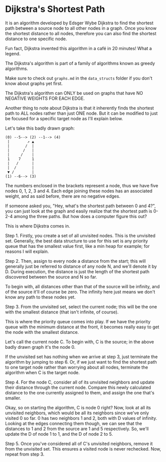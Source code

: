 # Dijkstra's Shortest Path

It is an algorithm developed by Edsger Wybe Dijkstra to find the shortest path
between a source node to all other nodes in a graph. Once you know the shortest
distance to all nodes, therefore you can also find the shortest distance to one
specific node.

Fun fact, Dijkstra invented this algorithm in a café in 20 minutes! What a
legend.

The Dijkstra's algorithm is part of a family of algorithms known as greedy
algorithms.

Make sure to check out `graphs.md` in the `data_structs` folder if you don't know
about graphs yet first.

The Dijkstra's algorithm can ONLY be used on graphs that have NO NEGATIVE
WEIGHTS FOR EACH EDGE.

Another thing to note about Dijkstra is that it inherently finds the shortest
path to ALL nodes rather than just ONE node. But it can be modified to just be
focused for a specific target node as I'll explain below.

Let's take this badly drawn graph:

```
(0) --5--> (2) --1--> (4)
 |        ↗ ▲
 |       /  |
 |      /   |
 |     /    |
 1    7     1
 |   /      |
 |  /       |
 ▼ /        |
(1) --6--> (3)
```

The numbers enclosed in the brackets represent a node, thus we have five nodes
0, 1, 2, 3 and 4. Each edge joining these nodes has an associated weight, and as
said before, there are no negative edges.

If someone asked you, "Hey, what's the shortest path between 0 and 4?", you can
just look at the graph and easily realize that the shortest path is 0-2-4 among
the three paths. But how does a computer figure this out?

This is where Dijkstra comes in.

Step 1. Firstly, you create a set of all unvisited nodes. This is the unvisited 
set. Generally, the best data structure to use for this set is any priority
queue that has the smallest value first, like a min heap for example; for
reasons I will explain.

Step 2. Then, assign to every node a distance from the start; this will 
generally just be referred to distance of any node N, and we'll denote it by D.
During execution, the distance is just the length of the shortest path 
discovered between the source and N so far. 

To begin with, all distances other than that of the source will be infinity, 
and of the source it'll of course be zero. The infinity here just means we don't 
know any path to these nodes yet.

Step 3. From the unvisited set, select the current node; this will be the one 
with the smallest distance (that isn't infinite, of course).  

This is where the priority queue comes into play. If we have the priority queue 
with the minimum distance at the front, it becomes really easy to get the node
with the smallest distance.

Let's call the current node C. To begin with, C is the source; in the above
badly drawn graph it's the node 0.

If the unvisited set has nothing when we arrive at step 3, just terminate the 
algorithm by jumping to step 6. Or, if we just want to find the shortest path 
to one target node rather than worrying about all nodes, terminate the algorithm
when C is the target node.

Step 4. For the node C, consider all of its unvisited neighbors and update their
distance through the current node. Compare this newly calculated distance to the
one currently assigned to them, and assign the one that's smaller.

Okay, so on starting the algorithm, C is node 0 right? Now, look at all its
unvisited neighbors, which would be all its neighbors since we've only visited 0
so far. 0 has two neighbors 1 and 2, both with D values of infinity. Looking at
the edges connecting them though, we can see that the distances to 1 and 2 from
the source are 1 and 5 respectively. So, we'll update the D of node 1 to 1, and 
the D of node 2 to 5.

Step 5. Once you've considered all of C's unvisited neighbors, remove it from the
unvisited set. This ensures a visited node is never rechecked. Now, repeat from
step 3.
